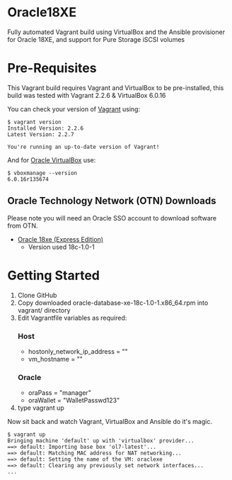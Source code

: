 # Oracle18XE
Fully automated Vagrant build using VirtualBox and the Ansible provisioner for Oracle 18XE, and support for Pure Storage iSCSI volumes

# Pre-Requisites
This Vagrant build requires Vagrant and VirtualBox to be pre-installed, this build was tested with Vagrant 2.2.6 & VirtualBox 6.0.16

You can check your version of [Vagrant](https://www.vagrantup.com/) using:
```
$ vagrant version
Installed Version: 2.2.6
Latest Version: 2.2.7

You're running an up-to-date version of Vagrant!
```
And for [Oracle VirtualBox](https://www.virtualbox.org/) use:
```
$ vboxmanage --version
6.0.16r135674
```
## Oracle Technology Network (OTN) Downloads
Please note you will need an Oracle SSO account to download software from OTN.
* [Oracle 18xe (Express Edition)](https://www.oracle.com/database/technologies/appdev/xe/quickstart.html)
  * Version used 18c-1.0-1

# Getting Started
1. Clone GitHub
1. Copy downloaded oracle-database-xe-18c-1.0-1.x86_64.rpm into vagrant/ directory
1. Edit Vagrantfile variables as required:
   ### Host
   * hostonly_network_ip_address = ""
   * vm_hostname = ""
   ### Oracle
   * oraPass = "manager"
   * oraWallet = "WalletPasswd123"
1. type vagrant up

Now sit back and watch Vagrant, VirtualBox and Ansible do it's magic.

```
$ vagrant up
Bringing machine 'default' up with 'virtualbox' provider...
==> default: Importing base box 'ol7-latest'...
==> default: Matching MAC address for NAT networking...
==> default: Setting the name of the VM: oraclexe
==> default: Clearing any previously set network interfaces...
...
```
